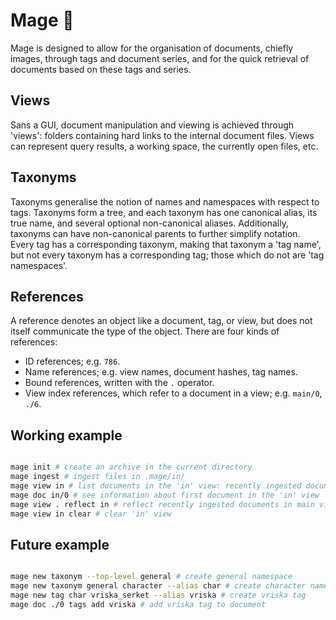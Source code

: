 # Mage 🔮

Mage is designed to allow for the organisation of documents, chiefly images, through tags and document series, and for the quick retrieval of documents based on these tags and series.

## Views

Sans a GUI, document manipulation and viewing is achieved through 'views': folders containing hard links to the internal document files. Views can represent query results, a working space, the currently open files, etc.

## Taxonyms

Taxonyms generalise the notion of names and namespaces with respect to tags. Taxonyms form a tree, and each taxonym has one canonical alias, its true name, and several optional non-canonical aliases. Additionally, taxonyms can have non-canonical parents to further simplify notation. Every tag has a corresponding taxonym, making that taxonym a 'tag name', but not every taxonym has a corresponding tag; those which do not are 'tag namespaces'.

## References

A reference denotes an object like a document, tag, or view, but does not itself communicate the type of the object. There are four kinds of references:

- ID references; e.g. `786`.
- Name references; e.g. view names, document hashes, tag names.
- Bound references, written with the `.` operator.
- View index references, which refer to a document in a view; e.g. `main/0`, `./6`.

## Working example

```bash

mage init # create an archive in the current directory
mage ingest # ingest files in .mage/in/
mage view in # list documents in the 'in' view: recently ingested documents
mage doc in/0 # see information about first document in the 'in' view
mage view . reflect in # reflect recently ingested documents in main view.
mage view in clear # clear 'in' view

```

## Future example

```bash

mage new taxonym --top-level general # create general namespace
mage new taxonym general character --alias char # create character namespace
mage new tag char vriska_serket --alias vriska # create vriska tag
mage doc ./0 tags add vriska # add vriska tag to document

```